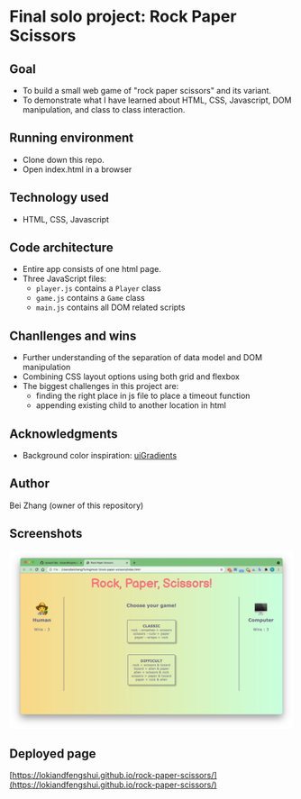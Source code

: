 # Final solo project: Rock Paper Scissors

## Goal

- To build a small web game of "rock paper scissors" and its variant.
- To demonstrate what I have learned about HTML, CSS, Javascript, DOM manipulation, and class to class interaction.

## Running environment

- Clone down this repo.
- Open index.html in a browser

## Technology used

- HTML, CSS, Javascript

## Code architecture

- Entire app consists of one html page.
- Three JavaScript files:
  - `player.js` contains a `Player` class
  - `game.js` contains a `Game` class
  - `main.js` contains all DOM related scripts

## Chanllenges and wins

- Further understanding of the separation of data model and DOM manipulation
- Combining CSS layout options using both grid and flexbox
- The biggest challenges in this project are:
  - finding the right place in js file to place a timeout function
  - appending existing child to another location in html

## Acknowledgments

- Background color inspiration: [uiGradients](https://uigradients.com/#MegaTron)

## Author

Bei Zhang (owner of this repository)

## Screenshots
![At page load](assets/page-load.png)

## Deployed page
[https://lokiandfengshui.github.io/rock-paper-scissors/](https://lokiandfengshui.github.io/rock-paper-scissors/)
